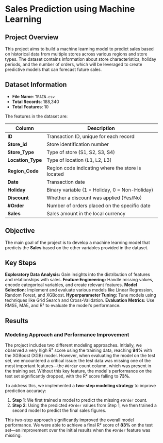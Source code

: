 # Sales Prediction using Machine Learning

## Project Overview

This project aims to build a machine learning model to predict sales based on historical data from multiple stores across various regions and store types. The dataset contains information about store characteristics, holiday periods, and the number of orders, which will be leveraged to create predictive models that can forecast future sales.

## Dataset Information

- **File Name**: `TRAIN.csv`
- **Total Records**: 188,340
- **Total Features**: 10

The features in the dataset are:

| Column          | Description                                                      |
|-----------------|------------------------------------------------------------------|
| **ID**          | Transaction ID, unique for each record                           |
| **Store_id**    | Store identification number                                      |
| **Store_Type**  | Type of store (S1, S2, S3, S4)                                   |
| **Location_Type**| Type of location (L1, L2, L3)                                   |
| **Region_Code** | Region code indicating where the store is located                |
| **Date**        | Transaction date                                                 |
| **Holiday**     | Binary variable (1 = Holiday, 0 = Non-Holiday)                   |
| **Discount**    | Whether a discount was applied (Yes/No)                          |
| **#Order**      | Number of orders placed on the specific date                     |
| **Sales**       | Sales amount in the local currency                               |

## Objective

The main goal of the project is to develop a machine learning model that predicts the **Sales** based on the other variables provided in the dataset.


## Key Steps
 **Exploratory Data Analysis:** Gain insights into the distribution of features and relationships with sales.
**Feature Engineering:** Handle missing values, encode categorical variables, and create relevant features.
**Model Selection:** Implement and evaluate various models like Linear Regression, Random Forest, and XGBoost.
**Hyperparameter Tuning:** Tune models using techniques like Grid Search and Cross-Validation.
**Evaluation Metrics:** Use RMSE, MAE, and R² to evaluate the model's performance.

## Results

### Modeling Approach and Performance Improvement

The project includes two different modeling approaches. Initially, we observed a very high R² score using the training data, reaching **94%** with the XGBoost (XGB) model. However, when evaluating the model on the test set, we encountered a critical issue: the test data was missing one of the most important features—the `#Order` count column, which was present in the training set. Without this key feature, the model's performance on the test set significantly dropped, with the R² score falling to **73%**.

To address this, we implemented a **two-step modeling strategy** to improve prediction accuracy:

1. **Step 1**: We first trained a model to predict the missing `#Order` count.
2. **Step 2**: Using the predicted `#Order` values from Step 1, we then trained a second model to predict the final sales figures.

This two-step approach significantly improved the overall model performance. We were able to achieve a final R² score of **83%** on the test set—an improvement over the initial results when the `#Order` feature was missing.


